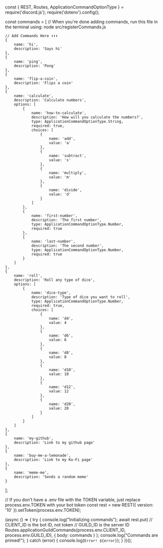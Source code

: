 const { REST, Routes, ApplicationCommandOptionType } = require('discord.js');
require('dotenv').config();

const commands = [
// When you're done adding commands, run this file in the terminal using: node src/registerCommands.js

    // Add Commands Here ⬇️⬇️⬇️
    {
        name: 'hi',
        description: 'Says hi'
    },
    {
        name: 'ping',
        description: 'Pong'
    },
    {
        name: 'flip-a-coin',
        description: 'Flips a coin'
    },
    {
        name: 'calculate',
        description: 'Calculate numbers',
        options: [
            {
                name: 'how-to-calculate',
                description: 'How will you calculate the numbers?',
                type: ApplicationCommandOptionType.String,
                required: true,
                choices: [
                    {
                        name: 'add',
                        value: 'a'
                    },
                    {
                        name: 'subtract',
                        value: 's'
                    },
                    {
                        name: 'multiply',
                        value: 'm'
                    },
                    {
                        name: 'divide',
                        value: 'd'
                    }
                ]
            },
            {
                name: 'first-number',
                description: 'The first number',
                type: ApplicationCommandOptionType.Number,
                required: true
            },
            {
                name: 'last-number',
                description: 'The second number',
                type: ApplicationCommandOptionType.Number,
                required: true
            }
        ]
    },
    {
        name: 'roll',
        description: 'Roll any type of dice',
        options: [
            {
                name: 'dice-type',
                description: 'Type of dice you want to roll',
                type: ApplicationCommandOptionType.Number,
                required: true,
                choices: [
                    {
                        name: 'd4',
                        value: 4
                    },
                    {
                        name: 'd6',
                        value: 6
                    },
                    {
                        name: 'd8',
                        value: 8
                    },
                    {
                        name: 'd10',
                        value: 10
                    },
                    {
                        name: 'd12',
                        value: 12
                    },
                    {
                        name: 'd20',
                        value: 20
                    }
                ]
            }
        ]
    },
    {
        name: 'my-github',
        description: 'Link to my github page'
    },
    {
        name: 'buy-me-a-lemonade',
        description: 'Link to my Ko-Fi page'
    },
    {
        name: 'meme-me',
        description: 'Sends a random meme'
    }

];

// If you don't have a .env file with the TOKEN variable, just replace process.env.TOKEN with your bot token
const rest = new REST({ version: '10' }).setToken(process.env.TOKEN);

(async () => {
try {
console.log("Initializing commands");
await rest.put(
// CLIENT_ID is the bot ID, not token
// GUILD_ID is the server ID
Routes.applicationGuildCommands(process.env.CLIENT_ID, process.env.GUILD_ID),
{ body: commands }
);
console.log("Commands are primed!");
} catch (error) {
console.log(`Error! ${error}`);
}
})();
